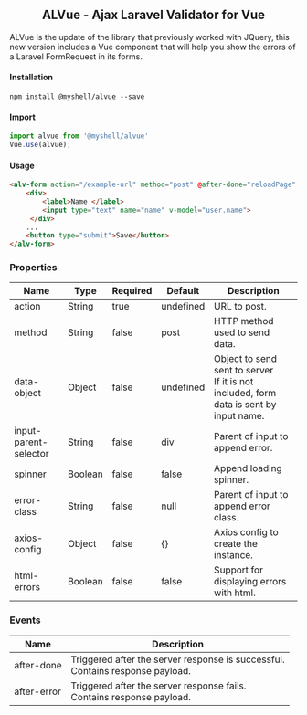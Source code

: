 <h2 align="center">ALVue - Ajax Laravel Validator for Vue</h2>
    
ALVue is the update of the library that previously worked with JQuery, 
this new version includes a Vue component that will help you show the errors of a Laravel FormRequest in its forms.


#### Installation

```shell    
npm install @myshell/alvue --save
```    

#### Import
```js
import alvue from '@myshell/alvue'
Vue.use(alvue);
```

#### Usage
```html    
<alv-form action="/example-url" method="post" @after-done="reloadPage" :data-object="user">
    <div>
        <label>Name </label>
        <input type="text" name="name" v-model="user.name">
     </div>
    ...
    <button type="submit">Save</button>
</alv-form>
```


### Properties

| Name                   | Type     | Required | Default     | Description                         |
| ---                    | ---      |   ---    | ---         | ---                                 |
| action                 | String   |  true    | undefined   | URL to post.                        |
| method                 | String   |  false   | post        | HTTP method used to send data.      |
| data-object            | Object   |  false   | undefined   | Object to send sent to server <br> If it is not included, form data is sent by input name.     |
| input-parent-selector  | String   |  false   | div         | Parent of input to append error.    |
| spinner                | Boolean  |  false   | false       | Append loading spinner.             |
| error-class            | String   |  false   | null        | Parent of input to append error class. |
| axios-config           | Object   |  false   | {}          | Axios config to create the instance. |
| html-errors            | Boolean  |  false   | false       | Support for displaying errors with html. |


### Events

| Name        | Description              |
| ---         | ---                      |
| after-done  | Triggered after the server response is successful. <br> Contains response payload.|
| after-error | Triggered after the server response fails. <br> Contains response payload.|
